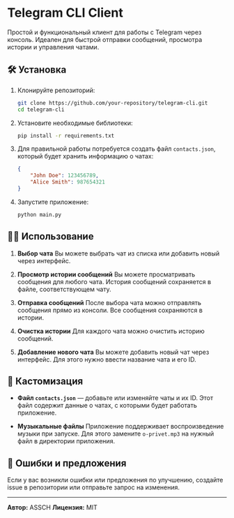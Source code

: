 # Telegram CLI Client

Простой и функциональный клиент для работы с Telegram через консоль. Идеален для быстрой отправки сообщений, просмотра истории и управления чатами.

## 🛠 Установка

1. Клонируйте репозиторий:

    ```bash
    git clone https://github.com/your-repository/telegram-cli.git
    cd telegram-cli
    ```

2. Установите необходимые библиотеки:

    ```bash
    pip install -r requirements.txt
    ```

3. Для правильной работы потребуется создать файл `contacts.json`, который будет хранить информацию о чатах:

    ```json
    {
        "John Doe": 123456789,
        "Alice Smith": 987654321
    }
    ```

4. Запустите приложение:

    ```bash
    python main.py
    ```

## 🧑‍💻 Использование

1. **Выбор чата**
   Вы можете выбрать чат из списка или добавить новый через интерфейс.

2. **Просмотр истории сообщений**
   Вы можете просматривать сообщения для любого чата. История сообщений сохраняется в файле, соответствующем чату.

3. **Отправка сообщений**
   После выбора чата можно отправлять сообщения прямо из консоли. Все сообщения сохраняются в истории.

4. **Очистка истории**
   Для каждого чата можно очистить историю сообщений.

5. **Добавление нового чата**
   Вы можете добавить новый чат через интерфейс. Для этого нужно ввести название чата и его ID.

## 🔧 Кастомизация

- **Файл `contacts.json`** — добавьте или изменяйте чаты и их ID. Этот файл содержит данные о чатах, с которыми будет работать приложение.

- **Музыкальные файлы**
  Приложение поддерживает воспроизведение музыки при запуске. Для этого замените `o-privet.mp3` на нужный файл в директории приложения.

## 🐞 Ошибки и предложения

Если у вас возникли ошибки или предложения по улучшению, создайте issue в репозитории или отправьте запрос на изменения.

---

**Автор:** ASSCH
**Лицензия:** MIT
